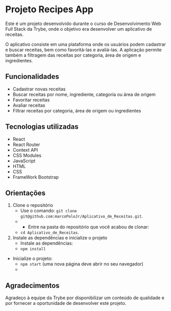 # Projeto Recipes App

Este é um projeto desenvolvido durante o curso de Desenvolvimento Web Full Stack da Trybe, onde o objetivo era desenvolver um aplicativo de receitas.

O aplicativo consiste em uma plataforma onde os usuários podem cadastrar e buscar receitas, bem como favoritá-las e avaliá-las. A aplicação permite também a filtragem das receitas por categoria, área de origem e ingredientes.

## Funcionalidades

- Cadastrar novas receitas
- Buscar receitas por nome, ingrediente, categoria ou área de origem
- Favoritar receitas
- Avaliar receitas
- Filtrar receitas por categoria, área de origem ou ingredientes

## Tecnologias utilizadas
- React
- React Router
- Context API
- CSS Modules
- JavaScript
- HTML
- CSS
- FrameWork Bootstrap

## Orientações
 1. Clone o repositório
    - Use o comando: `git clone git@github.com:marcoPoloJr/Aplicativo_de_Receitas.git`.
    - - Entre na pasta do repositório que você acabou de clonar:
    - `cd Aplicativo_de_Receitas`.
 2. Instale as dependências e inicialize o projeto
    - Instale as dependências:
    - `npm install`
  - Inicialize o projeto:
    - `npm start` (uma nova página deve abrir no seu navegador)
    - 
## Agradecimentos

Agradeço à equipe da Trybe por disponibilizar um conteúdo de qualidade e por fornecer a oportunidade de desenvolver este projeto.
